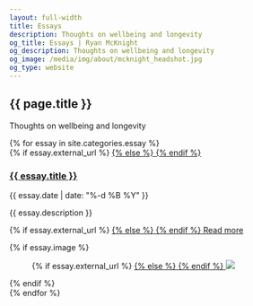 ```yaml
---
layout: full-width
title: Essays
description: Thoughts on wellbeing and longevity
og_title: Essays | Ryan McKnight
og_description: Thoughts on wellbeing and longevity
og_image: /media/img/about/mcknight_headshot.jpg
og_type: website
---
```

<section class="grid page-header">
	<div class="full-width">
		<h1>{{ page.title }}</h1>
		<p>Thoughts on wellbeing and longevity</p>
	</div>
</section>
<section class="stripe-section-2">
	<section class="grid-wrapper feed">
		{% for essay in site.categories.essay %}
		<article>
			<figcaption>
				{% if essay.external_url %}
				<a href="{{ essay.external_url }}">
				{% else %}
				<a href="{{ essay.url }}">
				{% endif %}
				<h3>
					{{ essay.title }}
				</h3>
				</a>
				<p class="label">{{ essay.date | date: "%-d %B %Y" }}</p>
				<p class="description">{{ essay.description }}</p>
				<p>
				{% if essay.external_url %}
				<a href="{{ essay.external_url }}">
				{% else %}
				<a href="{{ essay.url }}">
				{% endif %}
				Read more
				</a>
				</p>
			</figcaption>
			{% if essay.image %}
			<figure>
				{% if essay.external_url %}
				<a href="{{ essay.external_url }}">
				{% else %}
				<a href="{{ essay.url }}">
				{% endif %}
				<img src="{{ essay.image }}" />
				</a>
			</figure>
			{% endif %}
		</article>
		{% endfor %}
	</section>
</section>

